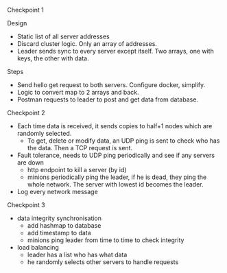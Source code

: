 Checkpoint 1

Design
- Static list of all server addresses
- Discard cluster logic. Only an array of addresses.
- Leader sends sync to every server except itself. Two arrays, one with keys, the other with data.

Steps

- Send hello get request to both servers. Configure docker, simplify.
- Logic to convert map to 2 arrays and back.
- Postman requests to leader to post and get data from database.

Checkpoint 2

- Each time data is received, it sends copies to half+1 nodes which are randomly selected.
    - To get, delete or modify data, an UDP ping is sent to check who has the data. Then a TCP request is sent.
- Fault tolerance, needs to UDP ping periodically and see if any servers are down
    - http endpoint to kill a server (by id)
    - minions periodically ping the leader, if he is dead, they ping the whole network. The server with lowest id becomes the leader.
- Log every network message

Checkpoint 3
- data integrity synchronisation
    - add hashmap to database
    - add timestamp to data
    - minions ping leader from time to time to check integrity
- load balancing
    - leader has a list who has what data
    - he randomly selects other servers to handle requests